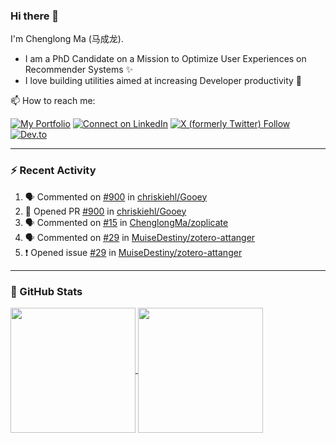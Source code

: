 ### Hi there 👋

I'm Chenglong Ma (马成龙). 

* I am a PhD Candidate on a Mission to Optimize User Experiences on Recommender Systems ✨
* I love building utilities aimed at increasing Developer productivity 💪 

📫 How to reach me:

[![My Portfolio](https://img.shields.io/badge/Visit_me_at-https://chenglongma.com-blue)](https://chenglongma.com)
[![Connect on LinkedIn](https://img.shields.io/badge/--linkedin?label=LinkedIn&logo=LinkedIn&style=social)](https://www.linkedin.com/in/machenglong/)
[![X (formerly Twitter) Follow](https://img.shields.io/twitter/follow/ChenglongM)](https://twitter.com/ChenglongM)
[![Dev.to](https://img.shields.io/badge/dev.to-0A0A0A?logo=devdotto&logoColor=white)](https://dev.to/chenglongma)

---

### :zap: Recent Activity

<!--START_SECTION:activity-->
1. 🗣 Commented on [#900](https://github.com/chriskiehl/Gooey/pull/900#issuecomment-1914595208) in [chriskiehl/Gooey](https://github.com/chriskiehl/Gooey)
2. 💪 Opened PR [#900](https://github.com/chriskiehl/Gooey/pull/900) in [chriskiehl/Gooey](https://github.com/chriskiehl/Gooey)
3. 🗣 Commented on [#15](https://github.com/ChenglongMa/zoplicate/issues/15#issuecomment-1914344825) in [ChenglongMa/zoplicate](https://github.com/ChenglongMa/zoplicate)
4. 🗣 Commented on [#29](https://github.com/MuiseDestiny/zotero-attanger/issues/29#issuecomment-1909308910) in [MuiseDestiny/zotero-attanger](https://github.com/MuiseDestiny/zotero-attanger)
5. ❗ Opened issue [#29](https://github.com/MuiseDestiny/zotero-attanger/issues/29) in [MuiseDestiny/zotero-attanger](https://github.com/MuiseDestiny/zotero-attanger)
<!--END_SECTION:activity-->

---

### 🌱 GitHub Stats

<a href="https://github.com/ChenglongMa#-github-stats">
  <img height=200 align="center" src="https://github-readme-stats.vercel.app/api?username=ChenglongMa" />
</a>
<a href="https://github.com/ChenglongMa#-github-stats">
  <img height=200 align="center" src="https://github-readme-stats.vercel.app/api/top-langs?username=ChenglongMa&layout=compact&langs_count=8&card_width=320" />
</a>


<!--
**ChenglongMa/ChenglongMa** is a ✨ _special_ ✨ repository because its `README.md` (this file) appears on your GitHub profile.

Here are some ideas to get you started:

- 🔭 I’m currently working on ...
- 🌱 I’m currently learning ...
- 👯 I’m looking to collaborate on ...
- 🤔 I’m looking for help with ...
- 💬 Ask me about ...
- 📫 How to reach me: ...
- 😄 Pronouns: ...
- ⚡ Fun fact: ...

![Chenglong's GitHub stats](https://github-readme-stats.vercel.app/api?username=ChenglongMa&show_icons=true&count_private=true)

---

![Top Langs](https://github-readme-stats.vercel.app/api/top-langs/?username=ChenglongMa)

---
-->
